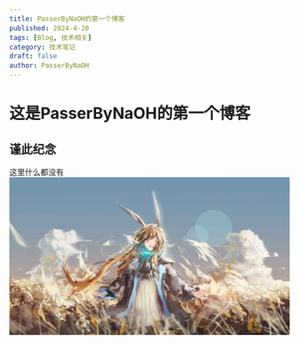 ```yaml
---
title: PasserByNaOH的第一个博客
published: 2024-4-20
tags: [Blog, 技术相关]
category: 技术笔记
draft: false
author: PasserByNaOH
---
```


# 这是PasserByNaOH的第一个博客

## 谨此纪念

这里什么都没有![amia](https://raw.githubusercontent.com/PasserByNaOH/PicGo/main/blogPic/564afc89790c91f9652965f5596d227a4d0cc38d.jpg)